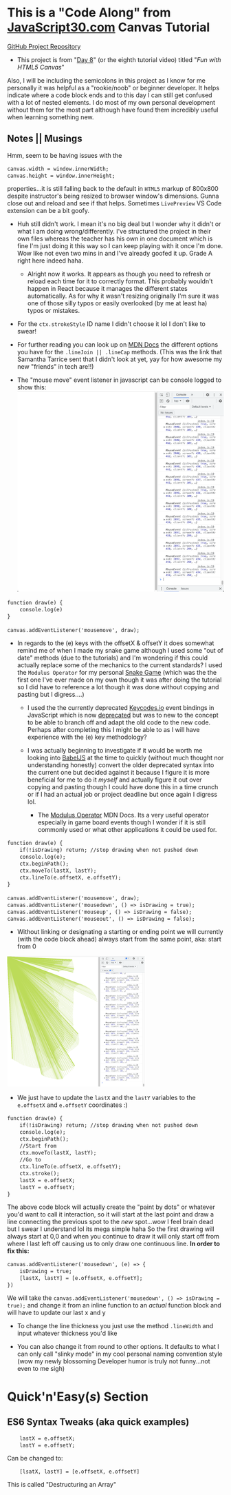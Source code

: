 # This is a "Code Along" from [JavaScript30.com](https://courses.wesbos.com/account/access/61946b0b41ee9b1bad8e11ce/view/194129962) Canvas Tutorial

[GitHub Project Repository](https://github.com/wesbos/JavaScript30) 
- This project is from "[Day 8](https://github.com/wesbos/JavaScript30/tree/master/08%20-%20Fun%20with%20HTML5%20Canvas)" (or the eighth tutorial video) titled "*Fun with HTML5 Canvas*" 

Also, I will be including the semicolons in this project as I know for me personally it was helpful as a "rookie/noob" or beginner developer. It helps indicate where a code block ends and to this day I can still get confused with a lot of nested elements. I do most of my own personal development without them for the most part although have found them incredibly useful when learning something new. 

## Notes || Musings
Hmm, seem to be having issues with the 
```JS
canvas.width = window.innerWidth;
canvas.height = window.innerHeight;
```
properties...it is still falling back to the default in `HTML5` markup of 800x800 despite instructor's being resized to browser window's dimensions. Gunna close out and reload and see if that helps. Sometimes `LivePreview` VS Code extension can be a bit goofy. 

- Huh still didn't work. I mean it's no big deal but I wonder why it didn't or what I am doing wrong/differently. I've structured the project in their own files whereas the teacher has his own in one document which is fine I'm just doing it this way so I can keep playing with it once I'm done. Wow like not even two mins in and I've already goofed it up. Grade A right here indeed haha.
    - Alright now it works. It appears as though you need to refresh or reload each time for it to correctly format. This probably wouldn't happen in React because it manages the different states automatically. As for why it wasn't resizing originally I'm sure it was one of those silly typos or easily overlooked (by me at least ha) typos or mistakes. 


- For the `ctx.strokeStyle` ID name I didn't choose it lol I don't like to swear! 

- For further reading you can look up on [MDN Docs](https://developer.mozilla.org/en-US/docs/Web/API/CanvasRenderingContext2D/lineJoin) the different options you have for the `.lineJoin || .lineCap` methods. (This was the link that Samantha Tarrice sent that I didn't look at yet, yay for how awesome my new "friends" in tech are!!)

- The "mouse move" event listener in javascript can be console logged to show this: 
![key(e)](/javascript30/images/eventlistener-cursor.png)
```JS
function draw(e) {
    console.log(e)
}

canvas.addEventListener('mousemove', draw);
```

- In regards to the (e) keys with the offsetX & offsetY it does somewhat remind me of when I made my snake game although I used some "out of date" methods (due to the tutorials) and I'm wondering if this could actually replace some of the mechanics to the current standards? I used the `Modulus Operator` for my personal [Snake Game](https://github.com/beesanderson/offical-snake-game) (which was the the first one I've ever made on my own though it was after doing the tutorial so I did have to reference a lot though it was done without copying and pasting but I digress....) 

    - I used the the currently deprecated [Keycodes.io](https://keycode.info/) event bindings in JavaScript which is now [deprecated](https://developer.mozilla.org/en-US/docs/Web/API/KeyboardEvent/keyCode) but was to new to the concept to be able to branch off and adapt the old code to the new code. Perhaps after completing this I might be able to as I will have experience with the (e) key methodology?

    - I was actually beginning to investigate if it would be worth me looking into [BabelJS](https://babeljs.io/) at the time to quickly (without much thought nor understanding honestly) convert the older deprecated syntax into the current one but decided against it because I figure it is more beneficial for me to do it *myself* and actually figure it out over copying and pasting though I could have done this in a time crunch or if I had an actual job or project deadline but once again I digress lol. 

        - The [Modulus Operator](https://developer.mozilla.org/en-US/docs/Web/JavaScript/Reference/Operators/Remainder) MDN Docs. Its a very useful operator especially in game board events though I wonder if it is still commonly used or what other applications it could be used for. 

```JS
function draw(e) {
    if(!isDrawing) return; //stop drawing when not pushed down
    console.log(e);
    ctx.beginPath();
    ctx.moveTo(lastX, lastY);
    ctx.lineTo(e.offsetX, e.offsetY);
}

canvas.addEventListener('mousemove', draw);
canvas.addEventListener('mousedown', () => isDrawing = true);
canvas.addEventListener('mouseup', () => isDrawing = false);
canvas.addEventListener('mouseout', () => isDrawing = false); 
```

- Without linking or designating a starting or ending point we will currently (with the code block ahead) always start from the same point, aka: start from 0

![OffsetX & OffsetY](/javascript30/images/startfrom.png)

- We just have to update the `lastX` and the `lastY` variables to the `e.offsetX` and `e.offsetY` coordinates :) 


```JS
function draw(e) {
    if(!isDrawing) return; //stop drawing when not pushed down
    console.log(e);
    ctx.beginPath();
    //Start from
    ctx.moveTo(lastX, lastY);
    //Go to
    ctx.lineTo(e.offsetX, e.offsetY);
    ctx.stroke();
    lastX = e.offsetX;
    lastY = e.offsetY;
}
```
The above code block will actually create the "paint by dots" or whatever you'd want to call it interaction, so it will start at the last point and draw a line connecting the previous spot to the *new* spot...wow I feel brain dead but I swear I understand lol its mega simple haha
So the first drawing will always start at 0,0 and when you continue to draw it will only start off from where I last left off causing us to only draw one continuous line. **In order to fix this:**

```JS
canvas.addEventListener('mousedown', (e) => {
    isDrawing = true;
    [lastX, lastY] = [e.offsetX, e.offsetY];
})
```

We will take the `canvas.addEventListener('mousedown', () => isDrawing = true);` and change it from an inline function to an *actual* function block and will have to update our last x and y 


- To change the line thickness you just use the method `.lineWidth` and input whatever thickness you'd like

- You can also change it from round to other options. It defaults to what I can only call "slinky mode" in my cool personal naming convention style (wow my newly blossoming Developer humor is truly not funny...not even to me sigh)






# Quick'n'Easy(*s*) Section

## ES6 Syntax Tweaks (aka quick examples)

```JS
    lastX = e.offsetX;
    lastY = e.offsetY;
```
Can be changed to: 
```JS
    [lsatX, lastY] = [e.offsetX, e.offsetY]
```
This is called "Destructuring an Array"